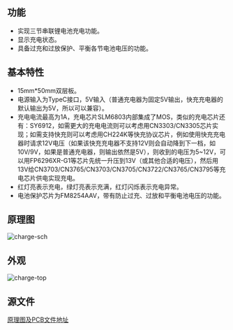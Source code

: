 ## 功能

- 实现三节串联锂电池充电功能。
- 显示充电状态。
- 具备过充和过放保护、平衡各节电池电压的功能。

## 基本特性

- 15mm*50mm双层板。
- 电源输入为TypeC接口，5V输入（普通充电器为固定5V输出，快充充电器的默认输出为5V，所以可以兼容）。
- 充电电流最高为1A，充电芯片SLM6803内部集成了MOS，类似的充电芯片还有：SY6912，如需更大的充电电流则可以考虑用CN3303/CN3305芯片实现；如需支持快充则可以考虑用CH224K等快充协议芯片，例如使用快充充电器时请求12V电压（如果该快充充电器不支持12V则会自动降到下一档，如10V/9V，如果是普通充电器，则输出依然是5V），则收到的电压为5~12V，可以用FP6296XR-G1等芯片先统一升压到13V（或其他合适的电压），然后用13V给CN3703/CN3765/CN3703/CN3705/CN3722/CN3765/CN3795等充电芯片供电实现充电。
- 红灯亮表示充电，绿灯亮表示充满，红灯闪烁表示充电异常。
- 电池保护芯片为FM8254AAV，带有防止过充、过放和平衡电池电压的功能。

## 原理图

![charge-sch](https://timp2100.cn/images/hardware/charge/charge-sch.png)

## 外观

![charge-top](https://timp2100.cn/images/hardware/charge/charge-top.png)

## 源文件

[原理图及PCB文件地址](https://github.com/timp2100/hardware)